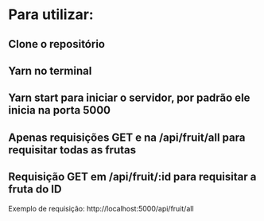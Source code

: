 # Para utilizar:
## Clone o repositório
## Yarn no terminal
## Yarn start para iniciar o servidor, por padrão ele inicia na porta 5000
## Apenas requisições GET e na /api/fruit/all para requisitar todas as frutas
## Requisição GET em /api/fruit/:id para requisitar a fruta do ID

Exemplo de requisição: http://localhost:5000/api/fruit/all
